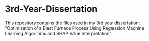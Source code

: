 # 3rd-Year-Dissertation
This repository contains the files used in my 3rd year dissertation: "Optimisation of a Blast Furnace Process Using Regression Machine Learning Algorithms and SHAP Value Interpretation"
